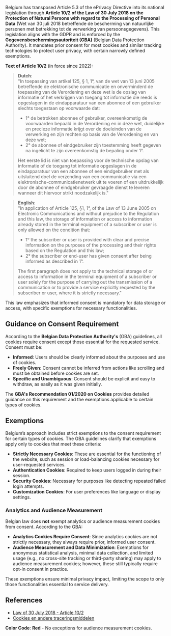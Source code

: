 Belgium has transposed Article 5.3 of the ePrivacy Directive into its national legislation through **Article 10/2 of the Law of 30 July 2018 on the Protection of Natural Persons with regard to the Processing of Personal Data** (Wet van 30 juli 2018 betreffende de bescherming van natuurlijke personen met betrekking tot de verwerking van persoonsgegevens). This legislation aligns with the GDPR and is enforced by the **Gegevensbeschermingsautoriteit (GBA)** (Belgian Data Protection Authority). It mandates prior consent for most cookies and similar tracking technologies to protect user privacy, with certain narrowly defined exemptions.

**Text of Article 10/2** (in force since 2022):
> **Dutch**:  
> "In toepassing van artikel 125, § 1, 1°, van de wet van 13 juni 2005 betreffende de elektronische communicatie en onverminderd de toepassing van de Verordening en deze wet is de opslag van informatie of het verkrijgen van toegang tot informatie die reeds is opgeslagen in de eindapparatuur van een abonnee of een gebruiker slechts toegestaan op voorwaarde dat:
> - 1° de betrokken abonnee of gebruiker, overeenkomstig de voorwaarden bepaald in de Verordening en in deze wet, duidelijke en precieze informatie krijgt over de doeleinden van de verwerking en zijn rechten op basis van de Verordening en van deze wet;
> - 2° de abonnee of eindgebruiker zijn toestemming heeft gegeven na ingelicht te zijn overeenkomstig de bepaling onder 1°.
>  
> Het eerste lid is niet van toepassing voor de technische opslag van informatie of de toegang tot informatie opgeslagen in de eindapparatuur van een abonnee of een eindgebruiker met als uitsluitend doel de verzending van een communicatie via een elektronische-communicatienetwerk uit te voeren of een uitdrukkelijk door de abonnee of eindgebruiker gevraagde dienst te leveren wanneer dit hiervoor strikt noodzakelijk is."

> **English**:  
> "In application of Article 125, §1, 1°, of the Law of 13 June 2005 on Electronic Communications and without prejudice to the Regulation and this law, the storage of information or access to information already stored in the terminal equipment of a subscriber or user is only allowed on the condition that:
> - 1° the subscriber or user is provided with clear and precise information on the purposes of the processing and their rights based on the Regulation and this law;
> - 2° the subscriber or end-user has given consent after being informed as described in 1°.
>  
> The first paragraph does not apply to the technical storage of or access to information in the terminal equipment of a subscriber or user solely for the purpose of carrying out the transmission of a communication or to provide a service explicitly requested by the subscriber or user, where it is strictly necessary."

This law emphasizes that informed consent is mandatory for data storage or access, with specific exemptions for necessary functionalities.

## Guidance on Consent Requirement
According to the **Belgian Data Protection Authority's** (GBA) guidelines, all cookies require consent except those essential for the requested service. Consent must be:
- **Informed**: Users should be clearly informed about the purposes and use of cookies.
- **Freely Given**: Consent cannot be inferred from actions like scrolling and must be obtained before cookies are set.
- **Specific and Unambiguous**: Consent should be explicit and easy to withdraw, as easily as it was given initially.

The **GBA's Recommendation 01/2020 on Cookies** provides detailed guidance on this requirement and the exemptions applicable to certain types of cookies.

## Exemptions
Belgium’s approach includes strict exemptions to the consent requirement for certain types of cookies. The GBA guidelines clarify that exemptions apply only to cookies that meet these criteria:

- **Strictly Necessary Cookies**: These are essential for the functioning of the website, such as session or load-balancing cookies necessary for user-requested services.
- **Authentication Cookies**: Required to keep users logged in during their session.
- **Security Cookies**: Necessary for purposes like detecting repeated failed login attempts.
- **Customization Cookies**: For user preferences like language or display settings.

### Analytics and Audience Measurement
Belgian law does **not** exempt analytics or audience measurement cookies from consent. According to the GBA:
- **Analytics Cookies Require Consent**: Since analytics cookies are not strictly necessary, they always require prior, informed user consent.
- **Audience Measurement and Data Minimization**: Exemptions for anonymous statistical analysis, minimal data collection, and limited usage (e.g., no cross-site tracking or third-party sharing) may apply to audience measurement cookies; however, these still typically require opt-in consent in practice.

These exemptions ensure minimal privacy impact, limiting the scope to only those functionalities essential to service delivery.

## References
- [Law of 30 July 2018 - Article 10/2](https://www.ejustice.just.fgov.be/cgi_loi/change_lg.pl?language=nl&la=N&cn=2018073046&table_name=wet)
- [Cookies en andere traceringsmiddelen](https://www.gegevensbeschermingsautoriteit.be/burger/thema-s/internet/cookies)

**Color Code**: **Red** - No exceptions for audience measurement cookies.